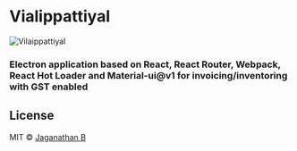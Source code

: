 # Vialippattiyal

![Vilaippattiyal](https://github.com/jaganathanb/vilaippattiyal/blob/dev/resources/icons/256x256.png "Vilaippattiyal")

### Electron application based on React, React Router, Webpack, React Hot Loader and Material-ui@v1 for invoicing/inventoring with GST enabled


## License

MIT © [Jaganathan B](https://github.com/jaganathanb)
